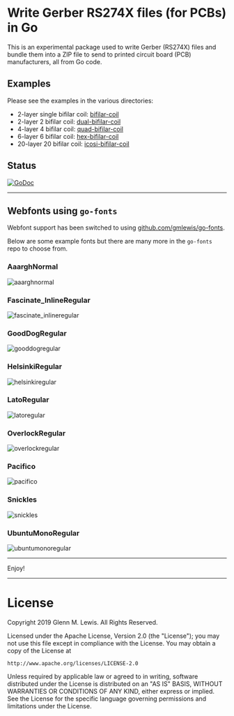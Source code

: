 # Write Gerber RS274X files (for PCBs) in Go

This is an experimental package used to write Gerber (RS274X) files
and bundle them into a ZIP file to send to printed circuit board (PCB)
manufacturers, all from Go code.

## Examples

Please see the examples in the various directories:

* 2-layer single bifilar coil: [bifilar-coil](examples/bifilar-coil)
* 2-layer 2 bifilar coil: [dual-bifilar-coil](examples/dual-bifilar-coil)
* 4-layer 4 bifilar coil: [quad-bifilar-coil](examples/quad-bifilar-coil)
* 6-layer 6 bifilar coil: [hex-bifilar-coil](examples/hex-bifilar-coil)
* 20-layer 20 bifilar coil: [icosi-bifilar-coil](examples/icosi-bifilar-coil)

## Status
[![GoDoc](https://godoc.org/github.com/gmlewis/go-gerber/gerber?status.svg)](https://godoc.org/github.com/gmlewis/go-gerber/gerber)

----------------------------------------------------------------------

## Webfonts using `go-fonts`

Webfont support has been switched to using
[github.com/gmlewis/go-fonts](https://github.com/gmlewis/go-fonts).

Below are some example fonts but there are many more in the `go-fonts` repo
to choose from.

### AaarghNormal

![aaarghnormal](images/aaarghnormal.png)

### Fascinate_InlineRegular

![fascinate_inlineregular](images/fascinate_inlineregular.png)

### GoodDogRegular

![gooddogregular](images/gooddogregular.png)

### HelsinkiRegular

![helsinkiregular](images/helsinkiregular.png)

### LatoRegular

![latoregular](images/latoregular.png)

### OverlockRegular

![overlockregular](images/overlockregular.png)

### Pacifico

![pacifico](images/pacifico.png)

### Snickles

![snickles](images/snickles.png)

### UbuntuMonoRegular

![ubuntumonoregular](images/ubuntumonoregular.png)

----------------------------------------------------------------------

Enjoy!

----------------------------------------------------------------------

# License

Copyright 2019 Glenn M. Lewis. All Rights Reserved.

Licensed under the Apache License, Version 2.0 (the "License");
you may not use this file except in compliance with the License.
You may obtain a copy of the License at

    http://www.apache.org/licenses/LICENSE-2.0

Unless required by applicable law or agreed to in writing, software
distributed under the License is distributed on an "AS IS" BASIS,
WITHOUT WARRANTIES OR CONDITIONS OF ANY KIND, either express or implied.
See the License for the specific language governing permissions and
limitations under the License.

